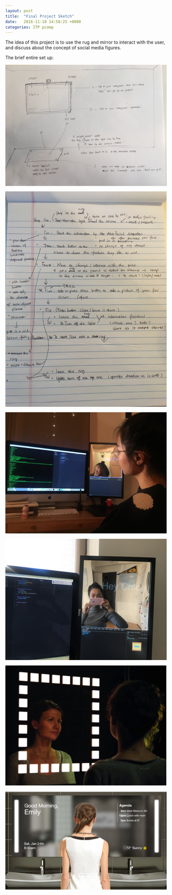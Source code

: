 ```yaml
---
layout: post
title:  "Final Project Sketch"
date:   2016-11-10 14:58:25 +0000
categories: ITP pcomp
---
```


The idea of this project is to use the rug and mirror to interact with the user, and discuss about the concept of social media figures.

The brief entire set up:

![w2_p1](/pics/PCfinal_4.JPG)
<br/>

![w2_p1](/pics/PCfinal_3.JPG)
<br/>

![w2_p1](/pics/PCFinal_1.JPG)
<br/>

![w2_p1](/pics/PCFinal_2.JPG)
<br/>

![w2_p1](/pics/pcfep_1.png)
<br/>

![w2_p1](/pics/pcfep_2.png)
<br/>



